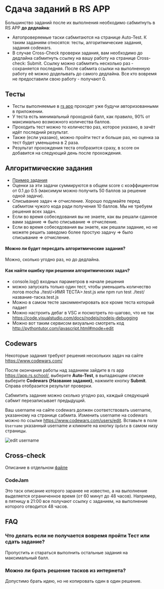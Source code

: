 # Сдача заданий в RS APP
Большинство заданий после их выполнения необходимо сабмитнуть в RS APP **до дедлайна**:
- Автопроверяемые таски сабмитаются на странице Auto-Test. К таким заданиям относятся: тесты, алгоритмические задания, задания codewars.
- В случае Cross-Check проверки задания, вам необходимо до дедлайна сабмитнуть ссылку на вашу работу на странице Cross-check: Submit. Ссылку можно сабмитить несколько раз - сохраняется последняя. После сабмита ссылки на выполненную работу её можно доделывать до самого дедлайна. Все кто вовремя не предоставили свою работу - получают 0.

## Тесты
- Тесты выполняемые в [rs app](https://app.rs.school/) проходят уже будучи авторизованными в приложении.	
- У теста есть минимальный проходной балл, как правило, 90% от максимально возможного количества баллов.	
- Проходить тест можно то количество раз, которое указано, в зачёт идёт последний результат.
- Также (если указано), можно пройти тест и больше раз, но оценка за тест будет уменьшена в 2 раза. 
- Результат прохождения теста отобразится сразу, в score он добавится на следующий день после прохождения.

## Алгоритмические задания
- [Пример задания](https://github.com/AlreadyBored/basic-js)
- Оценки за эти задачи суммируются в общем score с коэффициентом от 0.1 до 0.5 (максимум можно получить 50 баллов за решение одной задачи).
- Списывание задач ⇒ отчисление. Хорошо подумайте перед сабмитом чужого кода ради получения 10 баллов. Мы не требуем решения всех задач.
- Если во время собеседования вы не знаете, как вы решали сданное вами задание ⇒ было списывание ⇒ отчисление.
- Если во время собеседования вы знаете, как решали задание, но не можете решить заведомо более простую задачу ⇒ было списывание ⇒ отчисление.

#### Можно ли будет пересдать алгоритмические задания?
Можно, сколько угодно раз, но до дедлайна.

#### Как найти ошибку при решении алгоритмических задач?
 - console.log() входных параметров в начале решения
 - можно запускать только один тест, чтобы уменьшить количество логов 
    mocha ./test/<ИМЯ ТЕСТА>.test.js 
     или 
    npm run test ./test/название-таска.test.js
 - Можно в самом тесте закомментировать все кроме теста который падает
 - Можно настроить дебаг в VSC и посмотреть по-шагово, что не так https://code.visualstudio.com/docs/nodejs/nodejs-debugging
 - Можно вот таким сервисом визуально смотреть код http://pythontutor.com/javascript.html#mode=edit

## Codewars
Некоторые задания требуют решения нескольких задач на сайте https://www.codewars.com/

После окончания работы над заданием зайдите в rs app https://app.rs.school/, выберите **Auto-Test**, в выпадающем списке выберите **Codewars {Название задания}**, нажмите кнопку **Submit**. Справа отобразится результат проверки.  

Сабмитить задание можно сколько угодно раз, каждый следующий сабмит перезаписывает предыдущий.

Ваш username на сайте codewars должен соответствовать username, указанному на странице сабмита. Изменить username на codewars можно по ссылке https://www.codewars.com/users/edit. Вставьте в поле `Username` указанный username и кликните на кнопку `Update` в самом низу страницы.

![edit username](images/rs-app-tasks-1.jpg)

## Cross-check
Описание в отдельном [файле](cross-check-flow.md)

### CodeJam
Это таск описание которого заранее не известно, а на выполнение выделяется ограниченное время (от 60 минут до 48 часов).
Например, в пятницу в 21:00 все получают ссылку с заданием, на выполнение которого отводится 48 часов.

## FAQ
### Что делать если не получается вовремя пройти Тест или сдать задание?
Пропустить и стараться выполнить остальные задания на максимальный балл.

### Можно ли брать решение тасков из интернета?
Допустимо брать идею, но не копировать один в один решение.


